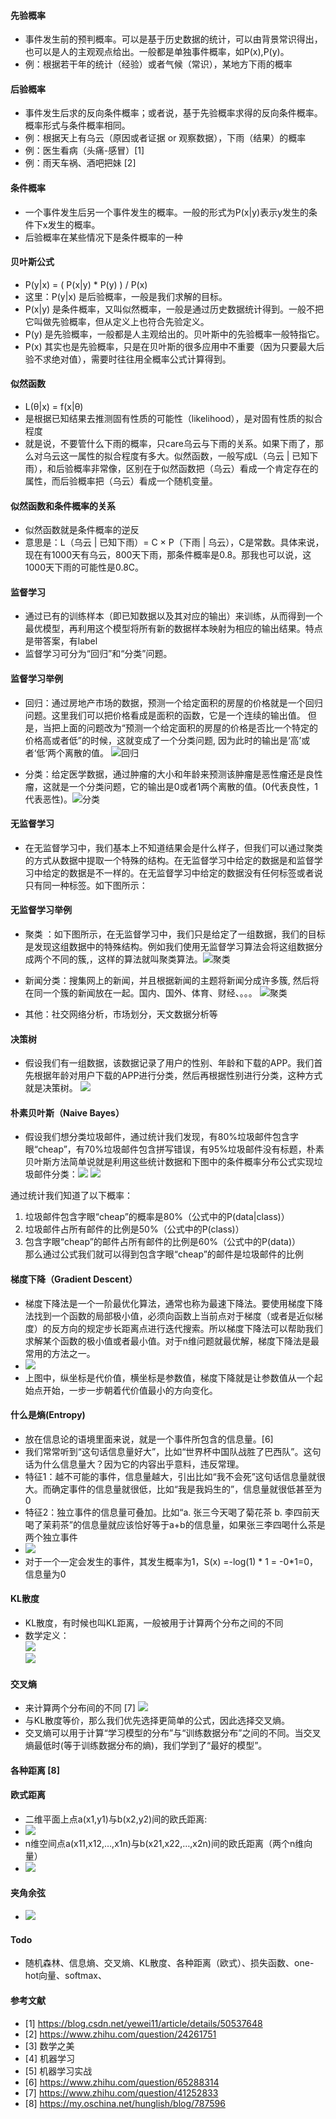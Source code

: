 
#### 先验概率
- 事件发生前的预判概率。可以是基于历史数据的统计，可以由背景常识得出，也可以是人的主观观点给出。一般都是单独事件概率，如P(x),P(y)。
- 例：根据若干年的统计（经验）或者气候（常识），某地方下雨的概率

#### 后验概率
- 事件发生后求的反向条件概率；或者说，基于先验概率求得的反向条件概率。概率形式与条件概率相同。
- 例：根据天上有乌云（原因或者证据 or 观察数据），下雨（结果）的概率
- 例：医生看病（头痛-感冒）[1]
- 例：雨天车祸、酒吧把妹 [2]

#### 条件概率
- 一个事件发生后另一个事件发生的概率。一般的形式为P(x|y)表示y发生的条件下x发生的概率。
- 后验概率在某些情况下是条件概率的一种

#### 贝叶斯公式
-  P(y|x) = ( P(x|y) * P(y) ) / P(x)
- 这里：P(y|x) 是后验概率，一般是我们求解的目标。
- P(x|y) 是条件概率，又叫似然概率，一般是通过历史数据统计得到。一般不把它叫做先验概率，但从定义上也符合先验定义。
- P(y) 是先验概率，一般都是人主观给出的。贝叶斯中的先验概率一般特指它。
- P(x) 其实也是先验概率，只是在贝叶斯的很多应用中不重要（因为只要最大后验不求绝对值），需要时往往用全概率公式计算得到。

#### 似然函数
- L(θ|x) = f(x|θ)
- 是根据已知结果去推测固有性质的可能性（likelihood），是对固有性质的拟合程度
- 就是说，不要管什么下雨的概率，只care乌云与下雨的关系。如果下雨了，那么对乌云这一属性的拟合程度有多大。似然函数，一般写成L（乌云 | 已知下雨），和后验概率非常像，区别在于似然函数把（乌云）看成一个肯定存在的属性，而后验概率把（乌云）看成一个随机变量。

#### 似然函数和条件概率的关系
- 似然函数就是条件概率的逆反
- 意思是：L（乌云 | 已知下雨）= C × P（下雨 | 乌云），C是常数。具体来说，现在有1000天有乌云，800天下雨，那条件概率是0.8。那我也可以说，这1000天下雨的可能性是0.8C。

#### 监督学习
- 通过已有的训练样本（即已知数据以及其对应的输出）来训练，从而得到一个最优模型，再利用这个模型将所有新的数据样本映射为相应的输出结果。特点是带答案，有label
- 监督学习可分为“回归”和“分类”问题。

#### 监督学习举例
- 回归：通过房地产市场的数据，预测一个给定面积的房屋的价格就是一个回归问题。这里我们可以把价格看成是面积的函数，它是一个连续的输出值。 但是，当把上面的问题改为“预测一个给定面积的房屋的价格是否比一个特定的价格高或者低”的时候，这就变成了一个分类问题, 因为此时的输出是‘高’或者‘低’两个离散的值。
 ![回归](https://github.com/geeeeeeeek/LearningNotes/blob/master/Images/012.jpg)

- 分类：给定医学数据，通过肿瘤的大小和年龄来预测该肿瘤是恶性瘤还是良性瘤，这就是一个分类问题，它的输出是0或者1两个离散的值。(0代表良性，1代表恶性)。![分类](https://github.com/geeeeeeeek/LearningNotes/blob/master/Images/031.jpg)

#### 无监督学习
- 在无监督学习中，我们基本上不知道结果会是什么样子，但我们可以通过聚类的方式从数据中提取一个特殊的结构。在无监督学习中给定的数据是和监督学习中给定的数据是不一样的。在无监督学习中给定的数据没有任何标签或者说只有同一种标签。如下图所示：

#### 无监督学习举例
- 聚类 ：如下图所示，在无监督学习中，我们只是给定了一组数据，我们的目标是发现这组数据中的特殊结构。例如我们使用无监督学习算法会将这组数据分成两个不同的簇,，这样的算法就叫聚类算法。![聚类](https://github.com/geeeeeeeek/LearningNotes/blob/master/Images/011.png)

- 新闻分类：搜集网上的新闻，并且根据新闻的主题将新闻分成许多簇, 然后将在同一个簇的新闻放在一起。国内、国外、体育、财经、。。。
![聚类](https://github.com/geeeeeeeek/LearningNotes/blob/master/Images/049.png)

- 其他：社交网络分析，市场划分，天文数据分析等

#### 决策树
- 假设我们有一组数据，该数据记录了用户的性别、年龄和下载的APP。我们首先根据年龄对用户下载的APP进行分类，然后再根据性别进行分类，这种方式就是决策树。
![](https://github.com/geeeeeeeek/LearningNotes/blob/master/Images/050.jpg)

#### 朴素贝叶斯（Naive Bayes）
- 假设我们想分类垃圾邮件，通过统计我们发现，有80%垃圾邮件包含字眼“cheap”，有70%垃圾邮件包含拼写错误，有95%垃圾邮件没有标题，朴素贝叶斯方法简单说就是利用这些统计数据和下图中的条件概率分布公式实现垃圾邮件分类：![](https://github.com/geeeeeeeek/LearningNotes/blob/master/Images/051.jpg)
![](https://github.com/geeeeeeeek/LearningNotes/blob/master/Images/052.jpg)  

通过统计我们知道了以下概率：  
1. 垃圾邮件包含字眼“cheap”的概率是80%（公式中的P(data|class)）    
2. 垃圾邮件占所有邮件的比例是50%（公式中的P(class)）  
3. 包含字眼“cheap”的邮件占所有邮件的比例是60%（公式中的P(data)）    
那么通过公式我们就可以得到包含字眼“cheap”的邮件是垃圾邮件的比例

#### 梯度下降（Gradient Descent）
- 梯度下降法是一个一阶最优化算法，通常也称为最速下降法。要使用梯度下降法找到一个函数的局部极小值，必须向函数上当前点对于梯度（或者是近似梯度）的反方向的规定步长距离点进行迭代搜索。所以梯度下降法可以帮助我们求解某个函数的极小值或者最小值。对于n维问题就最优解，梯度下降法是最常用的方法之一。
- ![](https://github.com/geeeeeeeek/LearningNotes/blob/master/Images/053.jpg)
- 上图中，纵坐标是代价值，横坐标是参数值，梯度下降就是让参数值从一个起始点开始，一步一步朝着代价值最小的方向变化。

#### 什么是熵(Entropy) 
- 放在信息论的语境里面来说，就是一个事件所包含的信息量。[6]
- 我们常常听到“这句话信息量好大”，比如“世界杯中国队战胜了巴西队”。这句话为什么信息量大？因为它的内容出乎意料，违反常理。
- 特征1：越不可能的事件，信息量越大，引出比如“我不会死”这句话信息量就很大。而确定事件的信息量就很低，比如“我是我妈生的”，信息量就很低甚至为0
- 特征2：独立事件的信息量可叠加。比如“a. 张三今天喝了菊花茶 b. 李四前天喝了茉莉茶”的信息量就应该恰好等于a+b的信息量，如果张三李四喝什么茶是两个独立事件
- ![](https://github.com/geeeeeeeek/LearningNotes/blob/master/Images/054.png)  
- 对于一个一定会发生的事件，其发生概率为1，S(x) =-log(1) * 1 = -0*1=0，信息量为0
 
#### KL散度
- KL散度，有时候也叫KL距离，一般被用于计算两个分布之间的不同
- 数学定义：  
![](https://github.com/geeeeeeeek/LearningNotes/blob/master/Images/055.svg)  
![](https://github.com/geeeeeeeek/LearningNotes/blob/master/Images/056.svg)

#### 交叉熵
- 来计算两个分布间的不同   [7]
![](https://github.com/geeeeeeeek/LearningNotes/blob/master/Images/057.png)
- 与KL散度等价，那么我们优先选择更简单的公式，因此选择交叉熵。
- 交叉熵可以用于计算“学习模型的分布”与“训练数据分布”之间的不同。当交叉熵最低时(等于训练数据分布的熵)，我们学到了“最好的模型”。

#### 各种距离 [8]

#### 欧式距离
- 二维平面上点a(x1,y1)与b(x2,y2)间的欧氏距离:
- ![](https://github.com/geeeeeeeek/LearningNotes/blob/master/Images/058.png)
- n维空间点a(x11,x12,…,x1n)与b(x21,x22,…,x2n)间的欧氏距离（两个n维向量）
- ![](https://github.com/geeeeeeeek/LearningNotes/blob/master/Images/060.png)
 #### 夹角余弦
- ![](https://github.com/geeeeeeeek/LearningNotes/blob/master/Images/061.png)


#### Todo
- 随机森林、信息熵、交叉熵、KL散度、各种距离（欧式）、损失函数、one-hot向量、softmax、

#### 参考文献
- [1] https://blog.csdn.net/yewei11/article/details/50537648
- [2] https://www.zhihu.com/question/24261751
- [3] 数学之美
- [4] 机器学习
- [5] 机器学习实战
- [6] https://www.zhihu.com/question/65288314
- [7] https://www.zhihu.com/question/41252833
- [8] https://my.oschina.net/hunglish/blog/787596
